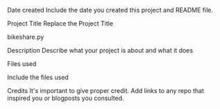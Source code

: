 Date created
Include the date you created this project and README file.


Project Title
Replace the Project Title

bikeshare.py

Description
Describe what your project is about and what it does

 Files used

Include the files used


Credits
It's important to give proper credit. Add links to any repo that inspired you or blogposts you consulted.

